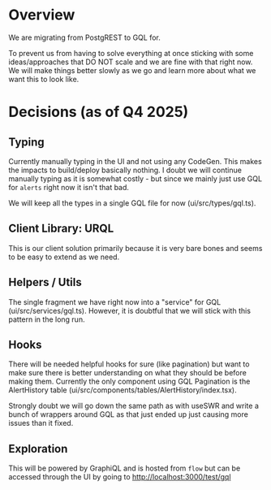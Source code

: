 # Overview

We are migrating from PostgREST to GQL for.

To prevent us from having to solve everything at once sticking with some ideas/approaches that DO NOT scale and we are fine with that right now. We will make things better slowly as we go and learn more about what we want this to look like.

# Decisions (as of Q4 2025)

## Typing

Currently manually typing in the UI and not using any CodeGen. This makes the impacts to build/deploy basically nothing. I doubt we will continue manually typing as it is somewhat costly - but since we mainly just use GQL for `alerts` right now it isn't that bad.

We will keep all the types in a single GQL file for now (ui/src/types/gql.ts).

## Client Library: URQL

This is our client solution primarily because it is very bare bones and seems to be easy to extend as we need.

## Helpers / Utils

The single fragment we have right now into a "service" for GQL (ui/src/services/gql.ts). However, it is doubtful that we will stick with this pattern in the long run.

## Hooks

There will be needed helpful hooks for sure (like pagination) but want to make sure there is better understanding on what they should be before making them. Currently the only component using GQL Pagination is the AlertHistory table (ui/src/components/tables/AlertHistory/index.tsx).

Strongly doubt we will go down the same path as with useSWR and write a bunch of wrappers around GQL as that just ended up just causing more issues than it fixed.

## Exploration

This will be powered by GraphiQL and is hosted from `flow` but can be accessed through the UI by going to [http://localhost:3000/test/gql](http://localhost:3000/test/gql)
